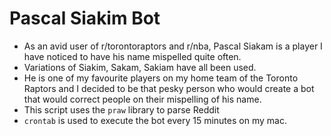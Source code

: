 # Pascal Siakim Bot
* As an avid user of r/torontoraptors and r/nba, Pascal Siakam is a player I have noticed to have his name mispelled quite often.
* Variations of Siakim, Sakam, Sakiam have all been used. 
* He is one of my favourite players on my home team of the Toronto Raptors and I decided to be that pesky person who would create a bot that would correct people on their mispelling of his name.
* This script uses the `praw` library to parse Reddit
* `crontab` is used to execute the bot every 15 minutes on my mac.
